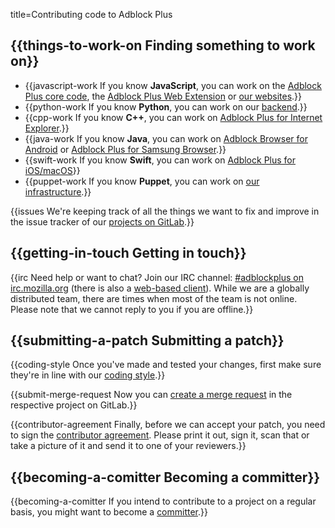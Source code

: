 title=Contributing code to Adblock Plus


## {{things-to-work-on Finding something to work on}}

* {{javascript-work If you know **JavaScript**, you can work on the [Adblock Plus core code](modules#core), the [Adblock Plus Web Extension](modules#platform) or [our websites](modules#websites).}}
* {{python-work If you know **Python**, you can work on our [backend](modules#sitescripts).}}
* {{cpp-work If you know **C++**, you can work on [Adblock Plus for Internet Explorer](modules#adblock-plus-for-internet-explorer).}}
* {{java-work If you know **Java**, you can work on [Adblock Browser for Android](modules#adblock-browser-for-android) or [Adblock Plus for Samsung Browser](modules#adblock-plus-for-samsung-browser).}}
* {{swift-work If you know **Swift**, you can work on [Adblock Plus for iOS/macOS](modules#adblock-plus-for-ios)}}
* {{puppet-work If you know **Puppet**, you can work on [our infrastructure](modules#infrastructure).}}

{{issues We're keeping track of all the things we want to fix and improve in the issue tracker of our [projects on GitLab](https://gitlab.com/eyeo/adblockplus).}}

## {{getting-in-touch Getting in touch}}
{{irc Need help or want to chat? Join our IRC channel: [#adblockplus on irc.mozilla.org](irc://irc.mozilla.org/#adblockplus) (there is also a [web-based client](http://mibbit.com/?server=irc.mozilla.org&amp;channel=%23adblockplus)). While we are a globally distributed team, there are times when most of the team is not online. Please note that we cannot reply to you if you are offline.}}

## {{submitting-a-patch Submitting a patch}}

{{coding-style Once you've made and tested your changes, first make sure they're in line with our [coding style](coding-style).}}

{{submit-merge-request Now you can [create a merge request](https://docs.gitlab.com/ce/gitlab-basics/add-merge-request.html) in the respective project on GitLab.}}

{{contributor-agreement Finally, before we can accept your patch, you need to sign the [contributor agreement](https://adblockplus.org/eyeo-contributor-license-agreement.pdf). Please print it out, sign it, scan that or take a picture of it and send it to one of your reviewers.}}

## {{becoming-a-comitter Becoming a committer}}

{{becoming-a-comitter If you intend to contribute to a project on a regular basis, you might want to become a [committer](committer).}}
